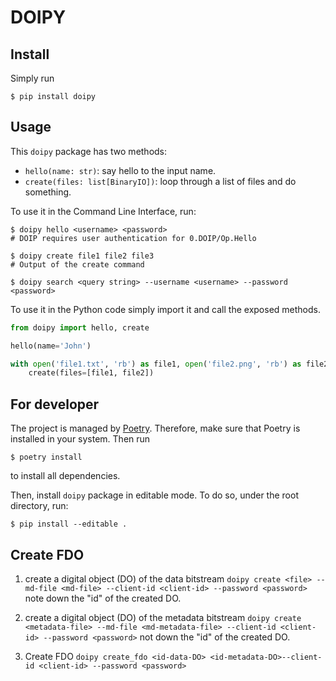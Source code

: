 # DOIPY

## Install

Simply run

```shell
$ pip install doipy
```

## Usage

This `doipy` package has two methods:

* `hello(name: str)`: say hello to the input name.
* `create(files: list[BinaryIO])`: loop through a list of files and do something.

To use it in the Command Line Interface, run:

```shell
$ doipy hello <username> <password>
# DOIP requires user authentication for 0.DOIP/Op.Hello

$ doipy create file1 file2 file3
# Output of the create command

$ doipy search <query string> --username <username> --password <password>
```

To use it in the Python code simply import it and call the exposed methods.

```python
from doipy import hello, create

hello(name='John')

with open('file1.txt', 'rb') as file1, open('file2.png', 'rb') as file2:
    create(files=[file1, file2])
```

## For developer

The project is managed by [Poetry](https://python-poetry.org/). Therefore, make sure that Poetry is installed in your
system. Then run

```shell
$ poetry install
```

to install all dependencies.

Then, install `doipy` package in editable mode. To do so, under the root directory, run:

```shell
$ pip install --editable .
```
## Create FDO 

1) create a digital object (DO) of the data bitstream
`doipy create <file> --md-file <md-file> --client-id <client-id> --password <password>`
note down the "id" of the created DO.
2) create a digital object (DO) of the metadata bitstream
`doipy create <metadata-file> --md-file <md-metadata-file> --client-id <client-id> --password <password>`
not down the "id" of the created DO.

3) Create FDO
`doipy create_fdo <id-data-DO> <id-metadata-DO>--client-id <client-id> --password <password>`
